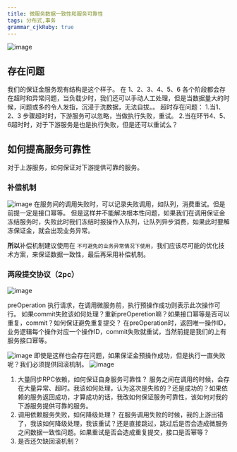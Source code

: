 ```yaml
---
title: 微服务数据一致性和服务可靠性
tags: 分布式,事务
grammar_cjkRuby: true
---
```


![image](/photo/img/2018-06-19/servicePic1.png)

  
  ## 存在问题
  我们的保证金服务现有结构是这个样子。
在 1、2、3、4、5、6 各个阶段都会存在超时和异常问题，当负载少时，我们还可以手动人工处理，但是当数据量大的时候，问题或多的令人发指，沉浸于洗数据，无法自拔。。
超时存在问题：
1.当1、2、3 步骤超时时，下游服务可以忽略，当做执行失败，重试。
2.当在环节4、5、6超时时，对于下游服务是也是执行失败，但是还可以重试么？


## 如何提高服务可靠性
对于上游服务，如何保证对下游提供可靠的服务。
 ### 补偿机制
 ![image](/photo/img/2018-06-19/servicePic5.png)
 在服务间的调用失败时，可以记录失败调用，如队列，消费重试。但是前提一定是接口幂等。
 但是这样并不能解决根本性问题，如果我们在调用保证金冻结服务时，失败此时我们冻结时报操作入队列，让队列异步消费，如果此时要解冻保证金，就会出现业务异常。
 
 **所以**补偿机制建议使用在 `不可避免的业务异常情况下使用`，我们应该尽可能的优化技术方案，来保证数据一致性，最后再采用补偿机制。
 ### 两段提交协议（2pc）
![image](/photo/img/2018-06-19/servicePic4.png)

preOperation 执行请求，在调用微服务前，执行预操作成功则表示此次操作可行。
如果commit失败该如何处理？重新preOperetion嘛？如果接口幂等是否可以重复，commit？如何保证避免重复提交？
在preOperation时，返回唯一操作ID，业务逻辑每个操作对应一个操作ID，commit失败就重试，当然前提是我们的上有服务接口幂等。

![image](/photo/img/2018-06-19/servicePic3.png)
即使是这样也会存在问题，如果保证金预操作成功，但是执行一直失败呢？我们必须提供回滚机制。
![image](/photo/img/2018-06-19/servicePic2.png)
1. 大量同步RPC依赖，如何保证自身服务可靠性？
 	服务之间在调用的时候，会存在大量异常、超时。我该如何处理，认为这次是失败的？还是成功的？如果依赖的服务返回成功，才算成功的话，我改如何保证服务可靠性，该如何对我的下游服务提供可靠的服务。
2. 调用依赖服务失败，如何降级处理？
	 在服务调用失败的时候，我的上游出错了，我该如何降级处理，我该重试？还是直接跳过，跳过后是否会造成微服务之间数据一致性问题。如果重试是否会造成重复提交，接口是否幂等？
3. 是否还欠缺回滚机制？ 
